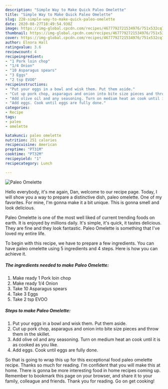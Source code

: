 ```yaml
---
description: "Simple Way to Make Quick Paleo Omelette"
title: "Simple Way to Make Quick Paleo Omelette"
slug: 228-simple-way-to-make-quick-paleo-omelette
date: 2020-08-27T18:49:54.938Z
image: https://img-global.cpcdn.com/recipes/4677792721534976/751x532cq70/paleo-omelette-recipe-main-photo.jpg
thumbnail: https://img-global.cpcdn.com/recipes/4677792721534976/751x532cq70/paleo-omelette-recipe-main-photo.jpg
cover: https://img-global.cpcdn.com/recipes/4677792721534976/751x532cq70/paleo-omelette-recipe-main-photo.jpg
author: Elnora Hall
ratingvalue: 3.6
reviewcount: 4
recipeingredient:
- "1 Pork loin chop"
- "1/4 Onion"
- "10 Asparagus spears"
- "3 Eggs"
- "2 tsp EVOO"
recipeinstructions:
- "Put your eggs in a bowl and wisk them. Put them aside."
- "Cut up pork chop, asparagus and onion into bite size pieces and throw them in the skillet."
- "Add olive oil and any seasoning. Turn on medium heat an cook until it is as cooked as you like."
- "Add eggs. Cook until eggs are fully done."
categories:
- Recipe
tags:
- paleo
- omelette

katakunci: paleo omelette 
nutrition: 251 calories
recipecuisine: American
preptime: "PT31M"
cooktime: "PT32M"
recipeyield: "1"
recipecategory: Lunch

---
```



![Paleo Omelette](https://img-global.cpcdn.com/recipes/4677792721534976/751x532cq70/paleo-omelette-recipe-main-photo.jpg)

Hello everybody, it's me again, Dan, welcome to our recipe page. Today, I will show you a way to prepare a distinctive dish, paleo omelette. One of my favorites. For mine, I'm gonna make it a bit unique. This is gonna smell and look delicious.



Paleo Omelette is one of the most well liked of current trending foods on earth. It is enjoyed by millions daily. It's simple, it's quick, it tastes delicious. They are fine and they look fantastic. Paleo Omelette is something that I've loved my entire life.


To begin with this recipe, we have to prepare a few ingredients. You can have paleo omelette using 5 ingredients and 4 steps. Here is how you can achieve it.

##### The ingredients needed to make Paleo Omelette:

1. Make ready 1 Pork loin chop
1. Make ready 1/4 Onion
1. Take 10 Asparagus spears
1. Take 3 Eggs
1. Take 2 tsp EVOO




##### Steps to make Paleo Omelette:

1. Put your eggs in a bowl and wisk them. Put them aside.
1. Cut up pork chop, asparagus and onion into bite size pieces and throw them in the skillet.
1. Add olive oil and any seasoning. Turn on medium heat an cook until it is as cooked as you like.
1. Add eggs. Cook until eggs are fully done.




So that is going to wrap this up for this exceptional food paleo omelette recipe. Thanks so much for reading. I'm confident that you will make this at home. There is gonna be more interesting food in home recipes coming up. Remember to bookmark this page on your browser, and share it to your family, colleague and friends. Thank you for reading. Go on get cooking!

